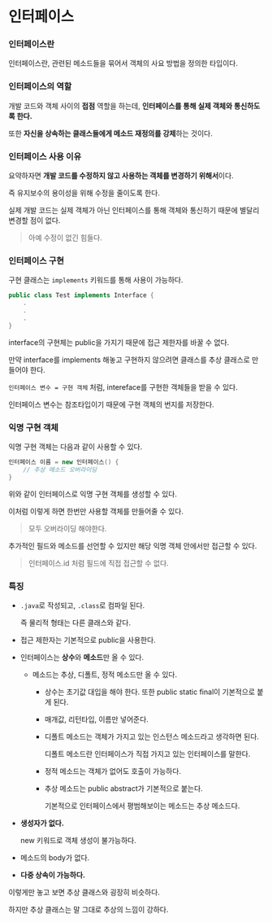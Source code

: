 # 인터페이스

### 인터페이스란

인터페이스란, 관련된 메소드들을 묶어서 객체의 사요 방법을 정의한 타입이다.

### 인터페이스의 역할

개발 코드와 객체 사이의 **접점** 역할을 하는데, **인터페이스를 통해 실제 객체와 통신하도록 한다.**

또한 **자신을 상속하는 클래스들에게 메소드 재정의를 강제**하는 것이다.

### 인터페이스 사용 이유

요약하자면 **개발 코드를 수정하지 않고 사용하는 객체를 변경하기 위해서**이다.

즉 유지보수의 용이성을 위해 수정을 줄이도록 한다.

실제 개발 코드는 실제 객체가 아닌 인터페이스를 통해 객체와 통신하기 때문에 별달리 변경할 점이 없다.

> 아예 수정이 없긴 힘들다.

### 인터페이스 구현

구현 클래스는 `implements` 키워드를 통해 사용이 가능하다.

``` java
public class Test implements Interface {
    .
    .
    .
}
```

interface의 구현체는 public을 가지기 때문에 접근 제한자를 바꿀 수 없다.



만약 interface를 implements 해놓고 구현하지 않으려면 클래스를 추상 클래스로 만들어야 한다.



`인터페이스 변수 = 구현 객체` 처럼, intereface를 구현한 객체들을 받을 수 있다.

인터페이스 변수는 참조타입이기 때문에 구현 객체의 번지를 저장한다.

### 익명 구현 객체

익명 구현 객체는 다음과 같이 사용할 수 있다.

``` java
인터페이스 이름 = new 인터페이스() {
    // 추상 메소드 오버라이딩
}
```

위와 같이 인터페이스로 익명 구현 객체를 생성할 수 있다.

이처럼 이렇게 하면 한번만 사용할 객체를 만들어줄 수 있다.

> 모두 오버라이딩 해야한다.

추가적인 필드와 메소드를 선언할 수 있지만 해당 익명 객체 안에서만 접근할 수 있다.

> 인터페이스.id 처럼 필드에 직접 접근할 수 없다.

### 특징

- `.java`로 작성되고, `.class`로 컴파일 된다.

  즉 물리적 형태는 다른 클래스와 같다.

- 접근 제한자는 기본적으로 public을 사용한다.

- 인터페이스는 **상수**와 **메소드**만 올 수 있다.

  - 메소드는 추상, 디폴트, 정적 메소드만 올 수 있다.
    - 상수는 초기값 대입을 해야 한다. 또한 public static final이 기본적으로 붙게 된다.

    - 매개값, 리턴타입, 이름만 넣어준다.

    - 디폴트 메소드는 객체가 가지고 있는 인스턴스 메소드라고 생각하면 된다.

      디폴트 메소드란 인터페이스가 직접 가지고 있는 인터페이스를 말한다.

    - 정적 메소드는 객체가 없어도 호출이 가능하다.

    - 추상 메소드는 public abstract가 기본적으로 붙는다.

      기본적으로 인터페이스에서 평범해보이는 메소드는 추상 메소드다.

- **생성자가 없다.**

  new 키워드로 객체 생성이 불가능하다.

- 메소드의 body가 없다.

- **다중 상속이 가능하다.**

이렇게만 놓고 보면 추상 클래스와 굉장히 비슷하다.

하지만 추상 클래스는 말 그대로 추상의 느낌이 강하다.